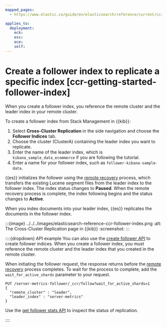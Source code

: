```yaml
---
mapped_pages:
  - https://www.elastic.co/guide/en/elasticsearch/reference/current/ccr-getting-started-follower-index.html

applies_to:
  deployment:
    eck: 
    ess: 
    ece: 
    self: 
---
```


# Create a follower index to replicate a specific index [ccr-getting-started-follower-index]

When you create a follower index, you reference the remote cluster and the leader index in your remote cluster.

To create a follower index from Stack Management in {{kib}}:

1. Select **Cross-Cluster Replication** in the side navigation and choose the **Follower Indices** tab.
2. Choose the cluster (ClusterA) containing the leader index you want to replicate.
3. Enter the name of the leader index, which is `kibana_sample_data_ecommerce` if you are following the tutorial.
4. Enter a name for your follower index, such as `follower-kibana-sample-data`.

{{es}} initializes the follower using the [remote recovery](../cross-cluster-replication.md#ccr-remote-recovery) process, which transfers the existing Lucene segment files from the leader index to the follower index. The index status changes to **Paused**. When the remote recovery process is complete, the index following begins and the status changes to **Active**.

When you index documents into your leader index, {{es}} replicates the documents in the follower index.

:::{image} ../../../images/elasticsearch-reference-ccr-follower-index.png
:alt: The Cross-Cluster Replication page in {{kib}}
:screenshot:
:::

::::{dropdown} API example
You can also use the [create follower API](https://www.elastic.co/docs/api/doc/elasticsearch/operation/operation-ccr-follow) to create follower indices. When you create a follower index, you must reference the remote cluster and the leader index that you created in the remote cluster.

When initiating the follower request, the response returns before the [remote recovery](../cross-cluster-replication.md#ccr-remote-recovery) process completes. To wait for the process to complete, add the `wait_for_active_shards` parameter to your request.

```console
PUT /server-metrics-follower/_ccr/follow?wait_for_active_shards=1
{
  "remote_cluster" : "leader",
  "leader_index" : "server-metrics"
}
```

Use the [get follower stats API](https://www.elastic.co/docs/api/doc/elasticsearch/operation/operation-ccr-follow-stats) to inspect the status of replication.

::::


